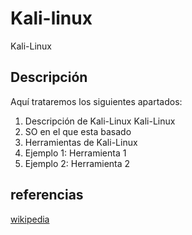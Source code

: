 # Kali-linux
Kali-Linux
## Descripción
Aquí trataremos los siguientes apartados:
1. Descripción de Kali-Linux
Kali-Linux
2. SO en el que esta basado
3. Herramientas de Kali-Linux
4. Ejemplo 1: Herramienta 1
5. Ejemplo 2: Herramienta 2
## referencias 
[wikipedia](https://es.wikipedia.org/wiki/Kali_Linux)
